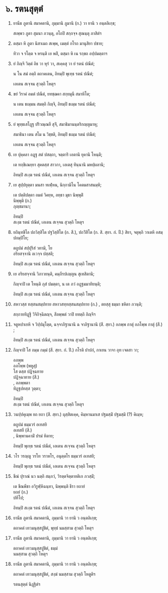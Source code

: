 <h1>๖. รตนสุตฺตํ</h1>
<ol>
<li>
ยานีธ  
ภูตานิ สมาคตานิ, ภุมฺมานิ  
ภูมานิ (ก.)  
วา ยานิ ว อนฺตลิเกฺข;  
  
สเพฺพว ภูตา สุมนา ภวนฺตุ, อโถปิ สกฺกจฺจ สุณนฺตุ ภาสิตํฯ  
</li>
  
<li>
ตสฺมา  
หิ ภูตา นิสาเมถ สเพฺพ, เมตฺตํ กโรถ มานุสิยา ปชาย;  
  
ทิวา จ รโตฺต จ หรนฺติ เย พลิํ, ตสฺมา หิ เน รกฺขถ อปฺปมตฺตาฯ  
</li>
  
<li>
ยํ กิญฺจิ วิตฺตํ อิธ วา หุรํ วา, สเคฺคสุ  
วา ยํ รตนํ ปณีตํ;  
  
น โน สมํ อตฺถิ ตถาคเตน, อิทมฺปิ พุเทฺธ รตนํ ปณีตํ;  
  
เอเตน สเจฺจน สุวตฺถิ โหตุฯ  
</li>
  
<li>
ขยํ  
วิราคํ อมตํ ปณีตํ, ยทชฺฌคา สกฺยมุนี สมาหิโต;  
  
น เตน ธเมฺมน สมตฺถิ กิญฺจิ, อิทมฺปิ ธเมฺม รตนํ ปณีตํ;  
  
เอเตน สเจฺจน สุวตฺถิ โหตุฯ  
</li>
  
<li>
ยํ  
พุทฺธเสโฎฺฐ ปริวณฺณยี สุจิํ, สมาธิมานนฺตริกญฺญมาหุ;  
  
สมาธินา เตน สโม น วิชฺชติ, อิทมฺปิ ธเมฺม รตนํ ปณีตํ;  
  
เอเตน สเจฺจน สุวตฺถิ โหตุฯ  
</li>
  
<li>
เย ปุคฺคลา อฎฺฐ สตํ ปสตฺถา, จตฺตาริ เอตานิ ยุคานิ โหนฺติ;  
  
เต ทกฺขิเณยฺยา สุคตสฺส สาวกา, เอเตสุ ทินฺนานิ มหปฺผลานิ;  
  
อิทมฺปิ สเงฺฆ รตนํ ปณีตํ, เอเตน สเจฺจน สุวตฺถิ โหตุฯ  
</li>
  
<li>
เย สุปฺปยุตฺตา มนสา ทเฬฺหน, นิกฺกามิโน โคตมสาสนมฺหิ;  
  
เต ปตฺติปตฺตา อมตํ วิคยฺห, ลทฺธา มุธา นิพฺพุติํ  
นิพฺพุติ (ก.)  
ภุญฺชมานา;  
  
อิทมฺปิ  
สเงฺฆ รตนํ ปณีตํ, เอเตน สเจฺจน สุวตฺถิ โหตุฯ  
</li>
  
<li>
ยถินฺทขีโล ปถวิสฺสิโต  
ปฐวิสฺสิโต (ก. สี.), ปถวิํสิโต (ก. สิ. สฺยา. กํ. ปี.)  
สิยา, จตุพฺภิ วาเตหิ อสมฺปกมฺปิโย;  
  
ตถูปมํ สปฺปุริสํ วทามิ, โย  
อริยสจฺจานิ อเวจฺจ ปสฺสติ;  
  
อิทมฺปิ สเงฺฆ รตนํ ปณีตํ, เอเตน สเจฺจน สุวตฺถิ โหตุฯ  
</li>
  
<li>
เย อริยสจฺจานิ วิภาวยนฺติ, คมฺภีรปเญฺญน สุเทสิตานิ;  
  
กิญฺจาปิ เต โหนฺติ ภุสํ ปมตฺตา, น เต ภวํ อฎฺฐมมาทิยนฺติ;  
  
อิทมฺปิ สเงฺฆ รตนํ ปณีตํ, เอเตน สเจฺจน สุวตฺถิ โหตุฯ  
</li>
  
<li>
สหาวสฺส  
ทสฺสนสมฺปทาย  
สหาวสทฺทสฺสนสมฺปทาย (ก.)  
, ตยสฺสุ ธมฺมา ชหิตา ภวนฺติ;  
  
สกฺกายทิฎฺฐี วิจิกิจฺฉิตญฺจ, สีลพฺพตํ วาปิ ยทตฺถิ กิญฺจิฯ  
</li>
  
<li>
จตูหปาเยหิ จ วิปฺปมุโตฺต, ฉจฺจาภิฐานานิ  
ฉ จาภิฐานานิ (สี. สฺยา.)  
อภพฺพ กาตุํ  
อภโพฺพ กาตุํ (สี.)  
;  
  
อิทมฺปิ สเงฺฆ รตนํ ปณีตํ, เอเตน สเจฺจน สุวตฺถิ โหตุฯ  
</li>
  
<li>
กิญฺจาปิ  
โส กมฺม  
กมฺมํ (สี. สฺยา. กํ. ปี.)  
กโรติ ปาปกํ, กาเยน วาจา อุท เจตสา วา;  
  
อภพฺพ  
อภโพฺพ (พหูสุ)  
โส ตสฺส ปฎิจฺฉทาย  
ปฎิจฺฉาทาย (สี.)  
, อภพฺพตา  
ทิฎฺฐปทสฺส วุตฺตา;  
  
อิทมฺปิ  
สเงฺฆ รตนํ ปณีตํ, เอเตน สเจฺจน สุวตฺถิ โหตุฯ  
</li>
  
<li>
วนปฺปคุเมฺพ ยถ  
ยถา (สี. สฺยา.)  
ผุสฺสิตเคฺค, คิมฺหานมาเส ปฐมสฺมิํ  
ปฐมสฺมิ (?)  
คิเมฺห;  
  
ตถูปมํ ธมฺมวรํ อเทสยิ  
อเทสยี (สี.)  
, นิพฺพานคามิํ ปรมํ หิตาย;  
  
อิทมฺปิ พุเทฺธ รตนํ ปณีตํ, เอเตน สเจฺจน สุวตฺถิ โหตุฯ  
</li>
  
<li>
วโร วรญฺญู วรโท วราหโร, อนุตฺตโร ธมฺมวรํ อเทสยิ;  
  
อิทมฺปิ พุเทฺธ รตนํ ปณีตํ, เอเตน สเจฺจน สุวตฺถิ โหตุฯ  
</li>
  
<li>
ขีณํ ปุราณํ นว นตฺถิ สมฺภวํ, วิรตฺตจิตฺตายติเก ภวสฺมิํ;  
  
เต ขีณพีชา อวิรูฬฺหิฉนฺทา, นิพฺพนฺติ ธีรา ยถายํ  
ยถยํ (ก.)  
ปทีโป;  
  
อิทมฺปิ สเงฺฆ รตนํ ปณีตํ, เอเตน สเจฺจน สุวตฺถิ โหตุฯ  
</li>
  
<li>
ยานีธ ภูตานิ สมาคตานิ, ภุมฺมานิ  
วา ยานิ ว อนฺตลิเกฺข;  
  
ตถาคตํ เทวมนุสฺสปูชิตํ, พุทฺธํ นมสฺสาม สุวตฺถิ โหตุฯ  
</li>
  
<li>
ยานีธ ภูตานิ สมาคตานิ, ภุมฺมานิ วา ยานิ ว อนฺตลิเกฺข;  
  
ตถาคตํ เทวมนุสฺสปูชิตํ, ธมฺมํ  
นมสฺสาม สุวตฺถิ โหตุฯ  
</li>
  
<li>
ยานีธ  
ภูตานิ สมาคตานิ, ภุมฺมานิ วา ยานิ ว อนฺตลิเกฺข;  
  
ตถาคตํ เทวมนุสฺสปูชิตํ, สงฺฆํ นมสฺสาม สุวตฺถิ โหตูติฯ  
</li>
  
รตนสุตฺตํ นิฎฺฐิตํฯ  
</li>
  
  
  
  
  